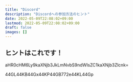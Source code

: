 ```yaml
---
title: "Discord"
description: "Discordへの参加方法のヒント"
date: 2022-05-09T22:08:02+09:00
lastmod: 2022-05-09T22:08:02+09:00
draft: false
images: []
---
```


## ヒントはこれです！

aHR0cHM6Ly9kaXNjb3JkLmNvbS9ndWlsZC1kaXNjb3Zlcnk=

44GL44KB44Gx44KP44GB772e44KL44Gp
